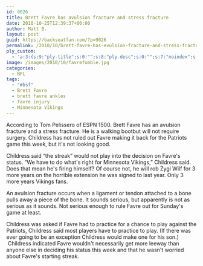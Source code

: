 ```yaml
---
id: 9026
title: Brett Favre has avulsion fracture and stress fracture
date: 2010-10-25T12:39:37+00:00
author: Matt B.
layout: post
guid: https://backseatfan.com/?p=9026
permalink: /2010/10/brett-favre-has-evulsion-fracture-and-stress-fracture/
ply_custom:
  - 'a:3:{s:9:"ply-title";s:0:"";s:8:"ply-desc";s:0:"";s:7:"noindex";s:0:"";}'
image: /images/2010/10/favrefumble.jpg
categories:
  - NFL
tags:
  - "#bsf"
  - Brett Favre
  - brett favre ankles
  - favre injury
  - Minnesota Vikings
---
```


<div class="entry">
  <p>
    According to Tom Pelissero of ESPN 1500. Brett Favre has an avulsion fracture and a stress fracture. He is a walking bootbut will not require surgery. Childress has not ruled out Favre making it back for the Patriots game this week, but it's not looking good.
  </p>

  <p>
    Childress said &#8220;the streak&#8221; would not play into the decision on Favre's status. &#8220;We have to do what's right for Minnesota Vikings,&#8221; Childress said. Does that mean he's firing himself? Of course not, he will rob Zygi Wilf for 3 more years on the horrible extension he was signed to last year. Only 3 more years Vikings fans.
  </p>

  <p>
    An avulsion fracture occurs when a ligament or tendon attached to a bone pulls away a piece of the bone. It sounds serious, but apparently is not as serious as it sounds. Not serious enough to rule Favre out for Sunday's game at least.
  </p>

  <p>
    Childress was asked if Favre had to practice for a chance to play against the Patriots, Childress said most players have to practice to play. (If there was ever going to be an exception Childress would make one for his son.)  Childress indicated Favre wouldn't necessarily get more leeway than anyone else in deciding his status this week and that he wasn't worried about Favre's starting streak.
  </p>
</div>
